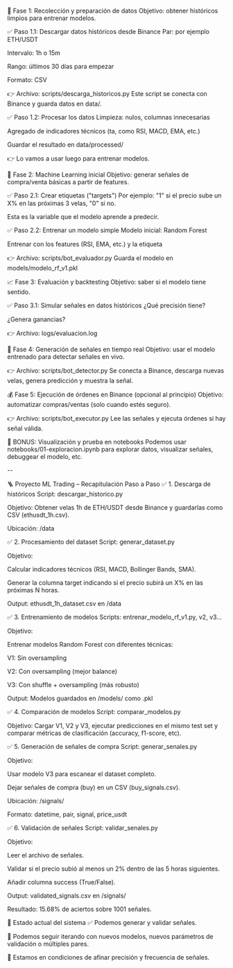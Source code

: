 🚀 Fase 1: Recolección y preparación de datos
Objetivo: obtener históricos limpios para entrenar modelos.

✅ Paso 1.1: Descargar datos históricos desde Binance
Par: por ejemplo ETH/USDT

Intervalo: 1h o 15m

Rango: últimos 30 días para empezar

Formato: CSV

👉 Archivo: scripts/descarga_historicos.py
Este script se conecta con Binance y guarda datos en data/.

✅ Paso 1.2: Procesar los datos
Limpieza: nulos, columnas innecesarias

Agregado de indicadores técnicos (ta, como RSI, MACD, EMA, etc.)

Guardar el resultado en data/processed/

👉 Lo vamos a usar luego para entrenar modelos.

🧠 Fase 2: Machine Learning inicial
Objetivo: generar señales de compra/venta básicas a partir de features.

✅ Paso 2.1: Crear etiquetas ("targets")
Por ejemplo: "1" si el precio sube un X% en las próximas 3 velas, "0" si no.

Esta es la variable que el modelo aprende a predecir.

✅ Paso 2.2: Entrenar un modelo simple
Modelo inicial: Random Forest

Entrenar con los features (RSI, EMA, etc.) y la etiqueta

👉 Archivo: scripts/bot_evaluador.py
Guarda el modelo en models/modelo_rf_v1.pkl

📈 Fase 3: Evaluación y backtesting
Objetivo: saber si el modelo tiene sentido.

✅ Paso 3.1: Simular señales en datos históricos
¿Qué precisión tiene?

¿Genera ganancias?

👉 Archivo: logs/evaluacion.log

🤖 Fase 4: Generación de señales en tiempo real
Objetivo: usar el modelo entrenado para detectar señales en vivo.

👉 Archivo: scripts/bot_detector.py
Se conecta a Binance, descarga nuevas velas, genera predicción y muestra la señal.

💰 Fase 5: Ejecución de órdenes en Binance (opcional al principio)
Objetivo: automatizar compras/ventas (solo cuando estés seguro).

👉 Archivo: scripts/bot_executor.py
Lee las señales y ejecuta órdenes si hay señal válida.

🧪 BONUS: Visualización y prueba en notebooks
Podemos usar notebooks/01-exploracion.ipynb para explorar datos, visualizar señales, debuggear el modelo, etc.

--

🪜 Proyecto ML Trading – Recapitulación Paso a Paso
✅ 1. Descarga de históricos
Script: descargar_historico.py

Objetivo: Obtener velas 1h de ETH/USDT desde Binance y guardarlas como CSV (ethusdt_1h.csv).

Ubicación: /data

✅ 2. Procesamiento del dataset
Script: generar_dataset.py

Objetivo:

Calcular indicadores técnicos (RSI, MACD, Bollinger Bands, SMA).

Generar la columna target indicando si el precio subirá un X% en las próximas N horas.

Output: ethusdt_1h_dataset.csv en /data

✅ 3. Entrenamiento de modelos
Scripts: entrenar_modelo_rf_v1.py, v2, v3…

Objetivo:

Entrenar modelos Random Forest con diferentes técnicas:

V1: Sin oversampling

V2: Con oversampling (mejor balance)

V3: Con shuffle + oversampling (más robusto)

Output: Modelos guardados en /models/ como .pkl

✅ 4. Comparación de modelos
Script: comparar_modelos.py

Objetivo: Cargar V1, V2 y V3, ejecutar predicciones en el mismo test set y comparar métricas de clasificación (accuracy, f1-score, etc).

✅ 5. Generación de señales de compra
Script: generar_senales.py

Objetivo:

Usar modelo V3 para escanear el dataset completo.

Dejar señales de compra (buy) en un CSV (buy_signals.csv).

Ubicación: /signals/

Formato: datetime, pair, signal, price_usdt

✅ 6. Validación de señales
Script: validar_senales.py

Objetivo:

Leer el archivo de señales.

Validar si el precio subió al menos un 2% dentro de las 5 horas siguientes.

Añadir columna success (True/False).

Output: validated_signals.csv en /signals/

Resultado: 15.68% de aciertos sobre 1001 señales.

🧠 Estado actual del sistema
✅ Podemos generar y validar señales.

🔄 Podemos seguir iterando con nuevos modelos, nuevos parámetros de validación o múltiples pares.

🧪 Estamos en condiciones de afinar precisión y frecuencia de señales.
